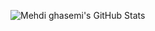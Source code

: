 ![Mehdi ghasemi's GitHub Stats](https://github-readme-stats.vercel.app/api?username=mahdikmg&show_icons=true&theme=dark)
